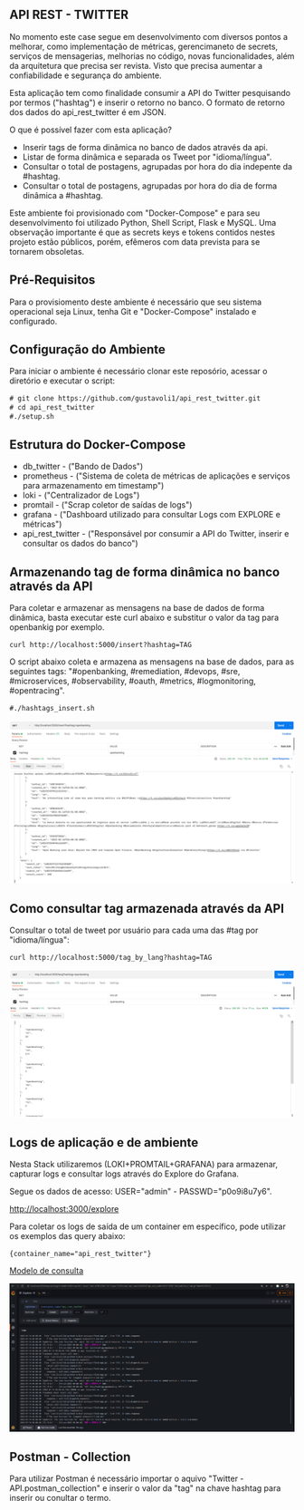 ## API REST - TWITTER 

No momento este case segue em desenvolvimento com diversos pontos a melhorar, como implementação de métricas, gerencimaneto de secrets, serviços de mensagerias, melhorias no código, novas funcionalidades, além da arquitetura que precisa ser revista. Visto que precisa aumentar a confiabilidade e segurança do ambiente.

Esta aplicação tem como finalidade consumir a API do Twitter pesquisando por termos ("hashtag") e inserir o retorno no banco. O formato de retorno dos dados do api_rest_twitter é em JSON.

O que é possível fazer com esta aplicação?

- Inserir tags de forma dinâmica no banco de dados através da api.
- Listar de forma dinâmica e separada os Tweet por "idioma/língua". 
- Consultar o total de postagens, agrupadas por hora do dia indepente da #hashtag.
- Consultar o total de postagens, agrupadas por hora do dia de forma dinâmica a #hashtag.

Este ambiente foi provisionado com "Docker-Compose" e para seu desenvolvimento foi utilizado Python, Shell Script, Flask e MySQL. 
Uma observação importante é que as secrets keys e tokens contidos nestes projeto estão públicos, porém, efêmeros com data prevista para se tornarem obsoletas.

## Pré-Requisitos

Para o provisiomento deste ambiente é necessário que seu sistema operacional seja Linux, tenha Git e "Docker-Compose" instalado e configurado.

## Configuração do Ambiente

Para iniciar o ambiente é necessário clonar este reposório, acessar o diretório e executar o script:
```
# git clone https://github.com/gustavoli1/api_rest_twitter.git
# cd api_rest_twitter
#./setup.sh
```

## Estrutura do Docker-Compose

 - db_twitter - ("Bando de Dados")
 - prometheus - ("Sistema de coleta de métricas de aplicações e serviços para armazenamento em timestamp")
 - loki - ("Centralizador de Logs")
 - promtail - ("Scrap coletor de saídas de logs")
 - grafana - ("Dashboard utilizado para consultar Logs com EXPLORE e métricas")
 - api_rest_twitter - ("Responsável por consumir a API do Twitter, inserir e consultar os dados do banco")

## Armazenando tag de forma dinâmica no banco através da API 

Para coletar e armazenar as mensagens na base de dados de forma dinâmica, basta executar este curl abaixo e substitur o valor da tag para openbankig por exemplo.
```
curl http://localhost:5000/insert?hashtag=TAG
```

O script abaixo coleta e armazena as mensagens na base de dados, para as seguintes tags: "#openbanking, #remediation, #devops, #sre, #microservices, #observability, #oauth, #metrics, #logmonitoring, #opentracing". 

```
#./hashtags_insert.sh
```

![Example dashboard](https://github.com/gustavoli1/api_rest_twitter/blob/main/print-insert.png)


## Como consultar tag armazenada através da API

Consultar o total de tweet por usuário para cada uma das #tag por "idioma/língua":

```
curl http://localhost:5000/tag_by_lang?hashtag=TAG
```

![Example dashboard](https://github.com/gustavoli1/api_rest_twitter/blob/main/print-lang.png)


## Logs de aplicação e de ambiente

Nesta Stack utilizaremos (LOKI+PROMTAIL+GRAFANA) para armazenar, capturar logs e consultar logs através do Explore do Grafana. 

Segue os dados de acesso: USER="admin" - PASSWD="p0o9i8u7y6".

[http://localhost:3000/explore](http://localhost:3000/explore)


Para coletar os logs de saída de um container em específico, pode utilizar os exemplos das query abaixo:

```
{container_name="api_rest_twitter"}
```

[Modelo de consulta](http://localhost:3000/explore?orgId=1&left=%5B%22now-1h%22,%22now%22,%22loki%22,%7B%22refId%22:%22A%22,%22expr%22:%22%7Bcontainer_name%3D%5C%22api_rest_twitter%5C%22%7D%22%7D%5D)

![Example dashboard](https://github.com/gustavoli1/api_rest_twitter/blob/main/explore_2.png)

## Postman - Collection

Para utilizar Postman é necessário importar o aquivo "Twitter - API.postman_collection" e inserir o valor da "tag" na chave hashtag para inserir ou conultar o termo.

